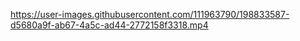 

https://user-images.githubusercontent.com/111963790/198833587-d5680a9f-ab67-4a5c-ad44-2772158f3318.mp4

